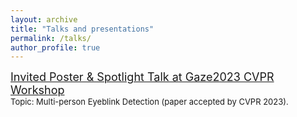 ```yaml
---
layout: archive
title: "Talks and presentations"
permalink: /talks/
author_profile: true
---
```


<!-- {% if site.talkmap_link == true %}

<p style="text-decoration:underline;"><a href="/talkmap.html">See a map of all the places I've given a talk!</a></p>

{% endif %}

{% for post in site.talks reversed %}
  {% include archive-single-talk.html %}
{% endfor %} -->

 [<font size=4>Invited Poster & Spotlight Talk at Gaze2023 CVPR Workshop</font>](https://gazeworkshop.github.io/2023/)<br> 
<font size=2> Topic: Multi-person Eyeblink Detection (paper accepted by CVPR 2023).</font>